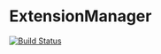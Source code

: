 ExtensionManager
==================

[![Build Status](https://travis-ci.org/phpactor/extension-manager-extension.svg?branch=master)](https://travis-ci.org/phpactor/extension-manager-extension)
